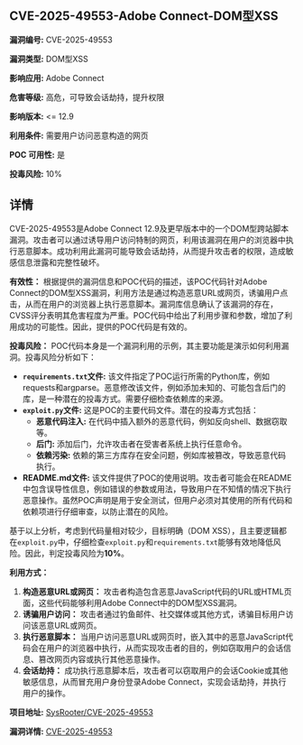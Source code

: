 ## CVE-2025-49553-Adobe Connect-DOM型XSS

**漏洞编号:** CVE-2025-49553

**漏洞类型:** DOM型XSS

**影响应用:** Adobe Connect

**危害等级:** 高危，可导致会话劫持，提升权限

**影响版本:** <= 12.9

**利用条件:** 需要用户访问恶意构造的网页

**POC 可用性:** 是

**投毒风险:** 10%

## 详情

CVE-2025-49553是Adobe Connect 12.9及更早版本中的一个DOM型跨站脚本漏洞。攻击者可以通过诱导用户访问特制的网页，利用该漏洞在用户的浏览器中执行恶意脚本。成功利用此漏洞可能导致会话劫持，从而提升攻击者的权限，造成敏感信息泄露和完整性破坏。

**有效性：** 根据提供的漏洞信息和POC代码的描述，该POC代码针对Adobe Connect的DOM型XSS漏洞，利用方法是通过构造恶意URL或网页，诱骗用户点击，从而在用户的浏览器上执行恶意脚本。漏洞库信息确认了该漏洞的存在，CVSS评分表明其危害程度为严重。POC代码中给出了利用步骤和参数，增加了利用成功的可能性。因此，提供的POC代码是有效的。

**投毒风险：**
POC代码本身是一个漏洞利用的示例，其主要功能是演示如何利用漏洞。投毒风险分析如下：

*   **`requirements.txt`文件:** 该文件指定了POC运行所需的Python库，例如requests和argparse。恶意修改该文件，例如添加未知的、可能包含后门的库，是一种潜在的投毒方式。需要仔细检查依赖库的来源。
*   **`exploit.py`文件:** 这是POC的主要代码文件。潜在的投毒方式包括：
    *   **恶意代码注入:** 在代码中插入额外的恶意代码，例如反向shell、数据窃取等。
    *   **后门:**  添加后门，允许攻击者在受害者系统上执行任意命令。
    *   **依赖污染:** 依赖的第三方库存在安全问题，例如库被篡改，导致恶意代码执行。
*   **README.md文件:** 该文件提供了POC的使用说明。攻击者可能会在README中包含误导性信息，例如错误的参数或用法，导致用户在不知情的情况下执行恶意操作。虽然POC声明是用于安全测试，但用户必须对其使用的所有代码和依赖项进行仔细审查，以防止潜在的风险。

基于以上分析，考虑到代码量相对较少，目标明确（DOM XSS），且主要逻辑都在`exploit.py`中，仔细检查`exploit.py`和`requirements.txt`能够有效地降低风险。因此，判定投毒风险为**10%**。

**利用方式：**

1.  **构造恶意URL或网页：** 攻击者构造包含恶意JavaScript代码的URL或HTML页面，这些代码能够利用Adobe Connect中的DOM型XSS漏洞。
2.  **诱骗用户访问：** 攻击者通过钓鱼邮件、社交媒体或其他方式，诱骗目标用户访问该恶意URL或网页。
3.  **执行恶意脚本：** 当用户访问恶意URL或网页时，嵌入其中的恶意JavaScript代码会在用户的浏览器中执行，从而实现攻击者的目的，例如窃取用户的会话信息、篡改网页内容或执行其他恶意操作。
4.  **会话劫持：** 成功执行恶意脚本后，攻击者可以窃取用户的会话Cookie或其他敏感信息，从而冒充用户身份登录Adobe Connect，实现会话劫持，并执行用户的操作。

**项目地址:** [SysRooter/CVE-2025-49553](https://github.com/SysRooter/CVE-2025-49553)

**漏洞详情:** [CVE-2025-49553](https://nvd.nist.gov/vuln/detail/CVE-2025-49553)